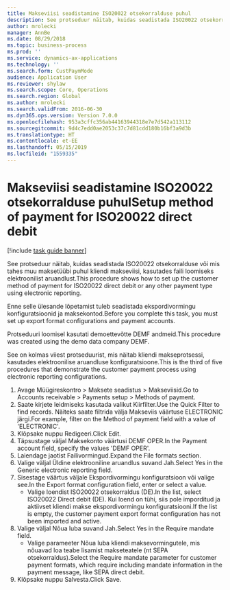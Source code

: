 ```yaml
---
title: Makseviisi seadistamine ISO20022 otsekorralduse puhul
description: See protseduur näitab, kuidas seadistada ISO20022 otsekorralduse või mis tahes muu maksetüübi puhul kliendi makseviisi, kasutades faili loomiseks elektroonilist aruandlust.
author: mrolecki
manager: AnnBe
ms.date: 08/29/2018
ms.topic: business-process
ms.prod: ''
ms.service: dynamics-ax-applications
ms.technology: ''
ms.search.form: CustPaymMode
audience: Application User
ms.reviewer: shylaw
ms.search.scope: Core, Operations
ms.search.region: Global
ms.author: mrolecki
ms.search.validFrom: 2016-06-30
ms.dyn365.ops.version: Version 7.0.0
ms.openlocfilehash: 953a3cffc356ab44163944318e7e7d542a113112
ms.sourcegitcommit: 9d4c7edd0ae2053c37c7d81cdd180b16bf3a9d3b
ms.translationtype: HT
ms.contentlocale: et-EE
ms.lasthandoff: 05/15/2019
ms.locfileid: "1559335"
---
```

# <a name="setup-method-of-payment-for-iso20022-direct-debit"></a><span data-ttu-id="4a2c5-103">Makseviisi seadistamine ISO20022 otsekorralduse puhul</span><span class="sxs-lookup"><span data-stu-id="4a2c5-103">Setup method of payment for ISO20022 direct debit</span></span>

[!include [task guide banner](../../includes/task-guide-banner.md)]

<span data-ttu-id="4a2c5-104">See protseduur näitab, kuidas seadistada ISO20022 otsekorralduse või mis tahes muu maksetüübi puhul kliendi makseviisi, kasutades faili loomiseks elektroonilist aruandlust.</span><span class="sxs-lookup"><span data-stu-id="4a2c5-104">This procedure shows how to set up the customer method of payment for ISO20022 direct debit or any other payment type using electronic reporting.</span></span> 



<span data-ttu-id="4a2c5-105">Enne selle ülesande lõpetamist tuleb seadistada ekspordivormingu konfiguratsioonid ja maksekontod.</span><span class="sxs-lookup"><span data-stu-id="4a2c5-105">Before you complete this task, you must set up export format configurations and payment accounts.</span></span>



<span data-ttu-id="4a2c5-106">Protseduuri loomisel kasutati demoettevõtte DEMF andmeid.</span><span class="sxs-lookup"><span data-stu-id="4a2c5-106">This procedure was created using the demo data company DEMF.</span></span>



<span data-ttu-id="4a2c5-107">See on kolmas viiest protseduurist, mis näitab kliendi makseprotsessi, kasutades elektroonilise aruandluse konfiguratsioone.</span><span class="sxs-lookup"><span data-stu-id="4a2c5-107">This is the third of five procedures that demonstrate the customer payment process using electronic reporting configurations.</span></span>

1. <span data-ttu-id="4a2c5-108">Avage Müügireskontro > Maksete seadistus > Makseviisid.</span><span class="sxs-lookup"><span data-stu-id="4a2c5-108">Go to Accounts receivable > Payments setup > Methods of payment.</span></span>
2. <span data-ttu-id="4a2c5-109">Saate kirjete leidmiseks kasutada valikut Kiirfilter.</span><span class="sxs-lookup"><span data-stu-id="4a2c5-109">Use the Quick Filter to find records.</span></span> <span data-ttu-id="4a2c5-110">Näiteks saate filtrida välja Makseviis väärtuse ELECTRONIC järgi.</span><span class="sxs-lookup"><span data-stu-id="4a2c5-110">For example, filter on the Method of payment field with a value of 'ELECTRONIC'.</span></span>
3. <span data-ttu-id="4a2c5-111">Klõpsake nuppu Redigeeri.</span><span class="sxs-lookup"><span data-stu-id="4a2c5-111">Click Edit.</span></span>
4. <span data-ttu-id="4a2c5-112">Täpsustage väljal Maksekonto väärtusi DEMF OPER.</span><span class="sxs-lookup"><span data-stu-id="4a2c5-112">In the Payment account field, specify the values 'DEMF OPER'.</span></span>
5. <span data-ttu-id="4a2c5-113">Laiendage jaotist Failivormingud.</span><span class="sxs-lookup"><span data-stu-id="4a2c5-113">Expand the File formats section.</span></span>
6. <span data-ttu-id="4a2c5-114">Valige väljal Üldine elektrooniline aruandlus suvand Jah.</span><span class="sxs-lookup"><span data-stu-id="4a2c5-114">Select Yes in the Generic electronic reporting field.</span></span>
7. <span data-ttu-id="4a2c5-115">Sisestage väärtus väljale Ekspordivormingu konfiguratsioon või valige see.</span><span class="sxs-lookup"><span data-stu-id="4a2c5-115">In the Export format configuration field, enter or select a value.</span></span>
    * <span data-ttu-id="4a2c5-116">Valige loendist ISO20022 otsekorraldus (DE).</span><span class="sxs-lookup"><span data-stu-id="4a2c5-116">In the list, select ISO20022 Direct debit (DE).</span></span>  <span data-ttu-id="4a2c5-117">Kui loend on tühi, siis pole imporditud ja aktiivset kliendi makse ekspordivormingu konfiguratsiooni.</span><span class="sxs-lookup"><span data-stu-id="4a2c5-117">If the list is empty, the customer payment export format configuration has not been imported and active.</span></span>  
8. <span data-ttu-id="4a2c5-118">Valige väljal Nõua luba suvand Jah.</span><span class="sxs-lookup"><span data-stu-id="4a2c5-118">Select Yes in the Require mandate field.</span></span>
    * <span data-ttu-id="4a2c5-119">Valige parameeter Nõua luba kliendi maksevormingutele, mis nõuavad loa teabe lisamist makseteatele (nt SEPA otsekorraldus).</span><span class="sxs-lookup"><span data-stu-id="4a2c5-119">Select the Require mandate parameter for customer payment formats, which require including mandate information in the payment message, like SEPA direct debit.</span></span>  
9. <span data-ttu-id="4a2c5-120">Klõpsake nuppu Salvesta.</span><span class="sxs-lookup"><span data-stu-id="4a2c5-120">Click Save.</span></span>

